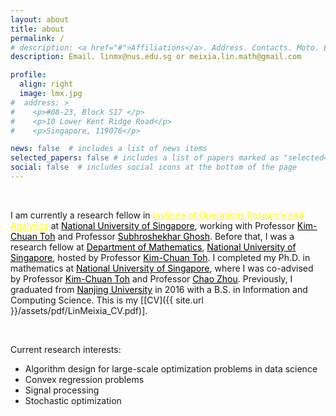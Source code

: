 ```yaml
---
layout: about
title: about
permalink: /
# description: <a href="#">Affiliations</a>. Address. Contacts. Moto. Etc.
description: Email. linmx@nus.edu.sg or meixia.lin.math@gmail.com

profile:
  align: right
  image: lmx.jpg
#  address: >
#    <p>#08-23, Block S17 </p>
#    <p>10 Lower Kent Ridge Road</p>
#    <p>Singapore, 119076</p>

news: false  # includes a list of news items
selected_papers: false # includes a list of papers marked as "selected={true}"
social: false  # includes social icons at the bottom of the page
---
```


&nbsp;

I am currently a research fellow in <a href="https://iora.nus.edu.sg/" style="color: yellow;"> Institute of Operations Research and Analytics</a> at <a href="https://www.nus.edu.sg/" style="color: black; text-decoration: underline;"> National University of Singapore</a>, working with Professor <a href="https://blog.nus.edu.sg/mattohkc/" style="color: black; text-decoration: underline;"> Kim-Chuan Toh</a> and Professor <a href="https://subhro-ghosh.github.io/" style="color: black; text-decoration: underline;"> Subhroshekhar Ghosh</a>. Before that, I was a research fellow at <a href="https://www.math.nus.edu.sg/" style="color: black; text-decoration: underline;"> Department of Mathematics</a>, <a href="https://www.nus.edu.sg/" style="color: black; text-decoration: underline;"> National University of Singapore</a>, hosted by Professor <a href="https://blog.nus.edu.sg/mattohkc/" style="color: black; text-decoration: underline;"> Kim-Chuan Toh</a>. I completed my Ph.D. in mathematics at <a href="https://www.nus.edu.sg/" style="color: black; text-decoration: underline;"> National University of Singapore</a>, where I was co-advised by Professor <a href="https://blog.nus.edu.sg/mattohkc/" style="color: black; text-decoration: underline;"> Kim-Chuan Toh</a> and Professor <a href="https://matzc.github.io/" style="color: black; text-decoration: underline;"> Chao Zhou</a>. Previously, I graduated from <a href="https://www.nju.edu.cn/" style="color: black; text-decoration: underline;"> Nanjing University</a> in 2016 with a B.S. in Information and Computing Science. This is my [[CV]({{ site.url }}/assets/pdf/LinMeixia_CV.pdf)].

&nbsp;

Current research interests:
* Algorithm design for large-scale optimization problems in data science
* Convex regression problems
* Signal processing
* Stochastic optimization
